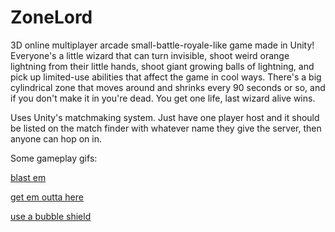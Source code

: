 # ZoneLord

3D online multiplayer arcade small-battle-royale-like game made in Unity! Everyone's a little wizard that can turn invisible, shoot weird orange lightning from their little hands, shoot giant growing balls of lightning, and pick up limited-use abilities that affect the game in cool ways. There's a big cylindrical zone that moves around and shrinks every 90 seconds or so, and if you don't make it in you're dead. You get one life, last wizard alive wins.

Uses Unity's matchmaking system. Just have one player host and it should be listed on the match finder with whatever name they give the server, then anyone can hop on in.

Some gameplay gifs:


[blast em](https://gfycat.com/JealousNeglectedGermanshepherd)

[get em outta here](https://gfycat.com/AbandonedEnragedErin)

[use a bubble shield](https://gfycat.com/SmoggyDetailedAphid)
